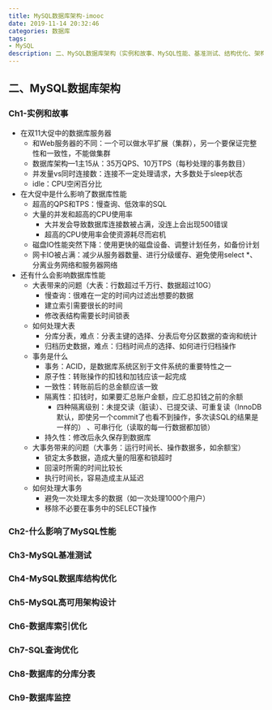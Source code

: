 ```yaml
---
title: MySQL数据库架构-imooc
date: 2019-11-14 20:32:46
categories: 数据库
tags: 
- MySQL
description: 二、MySQL数据库架构（实例和故事、MySQL性能、基准测试、结构优化、架构设计、索引优化、SQL查询优化、分库分表、监控）
---
```


    
## 二、MySQL数据库架构

### Ch1-实例和故事
- 在双11大促中的数据库服务器
    - 和Web服务器的不同：一个可以做水平扩展（集群），另一个要保证完整性和一致性，不能做集群
    - 数据库架构—1主15从：35万QPS、10万TPS（每秒处理的事务数目）
    - 并发量vs同时连接数：连接不一定处理请求，大多数处于sleep状态
    - idle：CPU空闲百分比
- 在大促中是什么影响了数据库性能
    - 超高的QPS和TPS：慢查询、低效率的SQL
    - 大量的并发和超高的CPU使用率
        - 大并发会导致数据库连接数被占满，没连上会出现500错误
        - 超高的CPU使用率会使资源耗尽而宕机
    - 磁盘IO性能突然下降：使用更快的磁盘设备、调整计划任务，如备份计划
    - 网卡IO被占满：减少从服务器数量、进行分级缓存、避免使用select *、分离业务网络和服务器网络
- 还有什么会影响数据库性能
    - 大表带来的问题（大表：行数超过千万行、数据超过10G）
        - 慢查询：很难在一定的时间内过滤出想要的数据
        - 建立索引需要很长的时间
        - 修改表结构需要长时间锁表
    - 如何处理大表
        - 分库分表，难点：分表主键的选择、分表后夸分区数据的查询和统计
        - 归档历史数据，难点：归档时间点的选择、如何进行归档操作
    - 事务是什么
        - 事务：ACID，是数据库系统区别于文件系统的重要特性之一
        - 原子性：转账操作的扣钱和加钱应该一起完成
        - 一致性：转账前后的总金额应该一致
        - 隔离性：扣钱时，如果要汇总账户金额，应汇总扣钱之前的余额
            - 四种隔离级别：未提交读（脏读）、已提交读、可重复读（InnoDB默认，即使另一个commit了也看不到操作，多次读SQL的结果是一样的） 、可串行化（读取的每一行数据都加锁）
        - 持久性：修改后永久保存到数据库
    - 大事务带来的问题（大事务：运行时间长、操作数据多，如余额宝）
        - 锁定太多数据，造成大量的阻塞和锁超时
        - 回滚时所需的时间比较长
        - 执行时间长，容易造成主从延迟
    - 如何处理大事务
        - 避免一次处理太多的数据（如一次处理1000个用户）
        - 移除不必要在事务中的SELECT操作

### Ch2-什么影响了MySQL性能

### Ch3-MySQL基准测试

### Ch4-MySQL数据库结构优化

### Ch5-MySQL高可用架构设计

### Ch6-数据库索引优化

### Ch7-SQL查询优化

### Ch8-数据库的分库分表

### Ch9-数据库监控